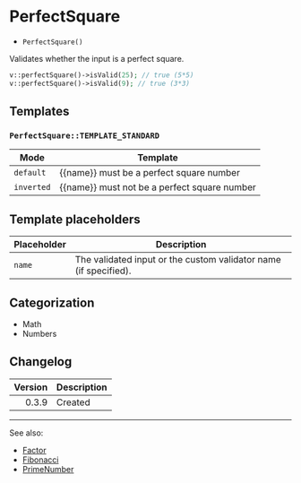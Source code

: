 # PerfectSquare

- `PerfectSquare()`

Validates whether the input is a perfect square.

```php
v::perfectSquare()->isValid(25); // true (5*5)
v::perfectSquare()->isValid(9); // true (3*3)
```

## Templates

### `PerfectSquare::TEMPLATE_STANDARD`

| Mode       | Template                                     |
|------------|----------------------------------------------|
| `default`  | {{name}} must be a perfect square number     |
| `inverted` | {{name}} must not be a perfect square number |

## Template placeholders

| Placeholder | Description                                                      |
|-------------|------------------------------------------------------------------|
| `name`      | The validated input or the custom validator name (if specified). |

## Categorization

- Math
- Numbers

## Changelog

| Version | Description |
|--------:|-------------|
|   0.3.9 | Created     |

***
See also:

- [Factor](Factor.md)
- [Fibonacci](Fibonacci.md)
- [PrimeNumber](PrimeNumber.md)
